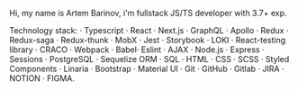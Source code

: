 Hi, my name is Artem Barinov, i'm fullstack JS/TS developer with 3.7+ exp.

Technology stack: · Typescript · React · Next.js · GraphQL · Apollo · Redux · Redux-saga · Redux-thunk · MobX · Jest · Storybook · LOKI · React-testing library · CRACO · Webpack · Babel· Eslint · AJAX · Node.js · Express · Sessions · PostgreSQL · Sequelize ORM · SQL · HTML · CSS · SCSS · Styled Components · Linaria · Bootstrap · Material UI · Git · GitHub · Gitlab · JIRA · NOTION · FIGMA.
